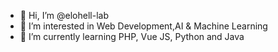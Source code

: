 - 👋 Hi, I’m @elohell-lab
- 👀 I’m interested in Web Development,AI & Machine Learning
- 🌱 I’m currently learning PHP, Vue JS, Python and Java
